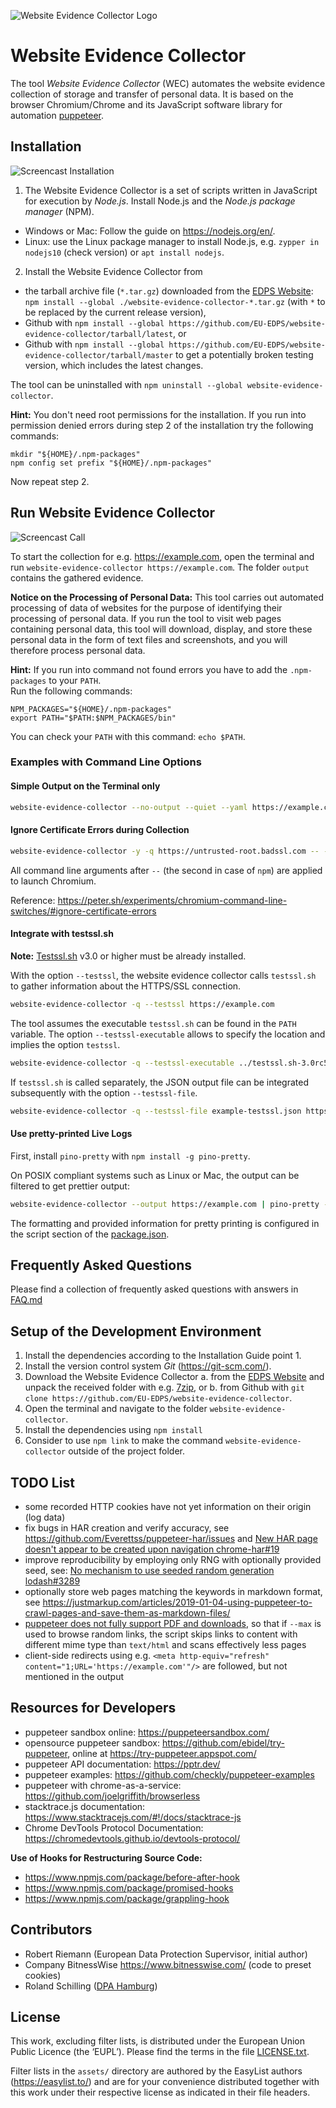 ![Website Evidence Collector Logo](wec_logo.svg)

# Website Evidence Collector

The tool *Website Evidence Collector* (WEC) automates the website evidence collection of storage and transfer of personal data. It is based on the browser Chromium/Chrome and its JavaScript software library for automation [puppeteer].

[puppeteer]: https://developers.google.com/web/tools/puppeteer/

## Installation

![Screencast Installation](screencast-installation.svg "Screencast Installation")

1. The Website Evidence Collector is a set of scripts written in JavaScript for execution by *Node.js*. Install Node.js and the *Node.js package manager* (NPM).
  - Windows or Mac: Follow the guide on <https://nodejs.org/en/>.
  - Linux: use the Linux package manager to install Node.js, e.g. `zypper in nodejs10` (check version) or `apt install nodejs`.
2. Install the Website Evidence Collector from
  - the tarball archive file (`*.tar.gz`) downloaded from the [EDPS Website](https://edps.europa.eu/press-publications/edps-inspection-software_en): `npm install --global ./website-evidence-collector-*.tar.gz` (with `*` to be replaced by the current release version),
  - Github with `npm install --global https://github.com/EU-EDPS/website-evidence-collector/tarball/latest`, or
  - Github with `npm install --global https://github.com/EU-EDPS/website-evidence-collector/tarball/master` to get a potentially broken testing version, which includes the latest changes.

The tool can be uninstalled with `npm uninstall --global website-evidence-collector`.

**Hint:** You don't need root permissions for the installation. If you run into permission denied errors during step 2 of the installation try the following commands:

`mkdir "${HOME}/.npm-packages"`  
`npm config set prefix "${HOME}/.npm-packages"`

Now repeat step 2.


## Run Website Evidence Collector

![Screencast Call](screencast-call.svg "Screencast Call")

To start the collection for e.g. <https://example.com>, open the terminal and run `website-evidence-collector https://example.com`. The folder `output` contains the gathered evidence.

**Notice on the Processing of Personal Data:** This tool carries out automated processing of data of websites for the purpose of identifying their processing of personal data. If you run the tool to visit web pages containing personal data, this tool will download, display, and store these personal data in the form of text files and screenshots, and you will therefore process personal data.

**Hint:**
If you run into command not found errors you have to add the `.npm-packages` to your `PATH`.  
Run the following commands:

`NPM_PACKAGES="${HOME}/.npm-packages"`  
`export PATH="$PATH:$NPM_PACKAGES/bin"`

You can check your `PATH` with this command: `echo $PATH`.

### Examples with Command Line Options

#### Simple Output on the Terminal only

```sh
website-evidence-collector --no-output --quiet --yaml https://example.com
```

#### Ignore Certificate Errors during Collection

```sh
website-evidence-collector -y -q https://untrusted-root.badssl.com -- --ignore-certificate-errors
```

All command line arguments after `--` (the second in case of `npm`) are applied to launch Chromium.

Reference: <https://peter.sh/experiments/chromium-command-line-switches/#ignore-certificate-errors>

#### Integrate with testssl.sh

**Note:** [Testssl.sh](https://testssl.sh/) v3.0 or higher must be already installed.

With the option `--testssl`, the website evidence collector calls `testssl.sh`
to gather information about the HTTPS/SSL connection.

```sh
website-evidence-collector -q --testssl https://example.com
```

The tool assumes the executable `testssl.sh` can be found in the `PATH` variable. The option `--testssl-executable` allows to specify the location and implies the option `testssl`.

```sh
website-evidence-collector -q --testssl-executable ../testssl.sh-3.0rc5/testssl.sh https://example.com
```

If `testssl.sh` is called separately, the JSON output file can be integrated subsequently with the option `--testssl-file`.

```sh
website-evidence-collector -q --testssl-file example-testssl.json https://example.com
```

#### Use pretty-printed Live Logs

First, install `pino-pretty` with `npm install -g pino-pretty`.

On POSIX compliant systems such as Linux or Mac, the output can be filtered to get prettier output:

```sh
website-evidence-collector --output https://example.com | pino-pretty --timestampKey timestamp --messageKey type --ignore stack,raw,origin
```

The formatting and provided information for pretty printing is configured in the script section of the [package.json](./package.json).

## Frequently Asked Questions

Please find a collection of frequently asked questions with answers in [FAQ.md](FAQ.md)

## Setup of the Development Environment

1. Install the dependencies according to the Installation Guide point 1.
2. Install the version control system *Git* (<https://git-scm.com/>).
3. Download the Website Evidence Collector
  a. from the [EDPS Website](https://edps.europa.eu/press-publications/edps-inspection-software_en) and unpack the received folder with e.g. [7zip](https://www.7-zip.org), or
  b. from Github with `git clone https://github.com/EU-EDPS/website-evidence-collector`.
4. Open the terminal and navigate to the folder `website-evidence-collector`.
5. Install the dependencies using `npm install`
6. Consider to use `npm link` to make the command `website-evidence-collector` outside of the project folder.

## TODO List

- some recorded HTTP cookies have not yet information on their origin (log data)
- fix bugs in HAR creation and verify accuracy, see <https://github.com/Everettss/puppeteer-har/issues> and [New HAR page doesn't appear to be created upon navigation chrome-har#19](https://github.com/sitespeedio/chrome-har/issues/19)
- improve reproducibility by employing only RNG with optionally provided seed, see: [No mechanism to use seeded random generation lodash#3289](https://github.com/lodash/lodash/issues/3289)
- optionally store web pages matching the keywords in markdown format, see <https://justmarkup.com/articles/2019-01-04-using-puppeteer-to-crawl-pages-and-save-them-as-markdown-files/>
- [puppeteer does not fully support PDF and downloads](https://github.com/puppeteer/puppeteer/issues/2794), so that if `--max` is used to browse random links, the script skips links to content with different mime type than `text/html` and scans effectively less pages
- client-side redirects using e.g. `<meta http-equiv="refresh" content="1;URL='https://example.com'"/>` are followed, but not mentioned in the output

## Resources for Developers

- puppeteer sandbox online: <https://puppeteersandbox.com/>
- opensource puppeteer sandbox: <https://github.com/ebidel/try-puppeteer>, online at <https://try-puppeteer.appspot.com/>
- puppeteer API documentation: <https://pptr.dev/>
- puppeteer examples: <https://github.com/checkly/puppeteer-examples>
- puppeteer with chrome-as-a-service: <https://github.com/joelgriffith/browserless>
- stacktrace.js documentation: <https://www.stacktracejs.com/#!/docs/stacktrace-js>
- Chrome DevTools Protocol Documentation: <https://chromedevtools.github.io/devtools-protocol/>

**Use of Hooks for Restructuring Source Code:**

- https://www.npmjs.com/package/before-after-hook
- https://www.npmjs.com/package/promised-hooks
- https://www.npmjs.com/package/grappling-hook

## Contributors

- Robert Riemann (European Data Protection Supervisor, initial author)
- Company BitnessWise <https://www.bitnesswise.com/> (code to preset cookies)
- Roland Schilling ([DPA Hamburg](https://datenschutz-hamburg.de/))

## License

This work, excluding filter lists, is distributed under the European Union Public Licence (the ‘EUPL’). Please find the terms in the file [LICENSE.txt](./LICENSE.txt).

Filter lists in the `assets/` directory are authored by the EasyList authors (<https://easylist.to/>) and are for your convenience distributed together with this work under their respective license as indicated in their file headers.

